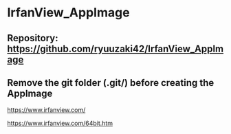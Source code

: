 
# IrfanView_AppImage

## Repository: https://github.com/ryuuzaki42/IrfanView_AppImage

## Remove the git folder (.git/) before creating the AppImage

https://www.irfanview.com/

https://www.irfanview.com/64bit.htm
